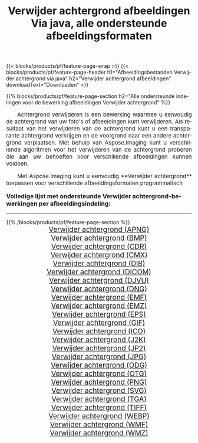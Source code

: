 ﻿---
title: Verwijder achtergrond afbeeldingen Via java, alle ondersteunde afbeeldingsformaten 
weight: 3920
url: /nl/java/remove-background/ 
lang: nl
langdirlevel: 2
locales: zh-hans,ja,it,ru,de,es,fr,nl,id,lt,pl,pt,vi,tr,ko,zh-hant,ar,hi,th,sv,cs,uk,he
description: Met behulp van Aspose.Imaging kunt u eenvoudig Verwijder achtergrond afbeeldingen maken via java
---

{{< blocks/products/pf/feature-page-wrap >}}
{{< blocks/products/pf/feature-page-header h1="Afbeeldingsbestanden Verwijder achtergrond via java" h2="Verwijder achtergrond afbeeldingen" downloadText="Downloaden" >}}


{{% blocks/products/pf/feature-page-section  h2="Alle ondersteunde indelingen voor de bewerking afbeeldingen Verwijder achtergrond" %}}
<p align="justify" style="text-indent:2em;font-size:15px;">
Achtergrond verwijderen is een bewerking waarmee u eenvoudig de achtergrond van uw foto's of afbeeldingen kunt verwijderen. Als resultaat van het verwijderen van de achtergrond kunt u een transparante achtergrond verkrijgen en de voorgrond naar een andere achtergrond verplaatsen. Met behulp van Aspose.Imaging kunt u verschillende algoritmen voor het verwijderen van de achtergrond proberen die aan uw behoeften voor verschillende afbeeldingen kunnen voldoen.
</p>
<p align="justify" style="text-indent:2em;font-size:15px;">
Met Aspose.Imaging kunt u eenvoudig **Verwijder achtergrond** toepassen voor verschillende afbeeldingsformaten programmatisch
</p>
<h3 style="margin-top:16px;">
Volledige lijst met ondersteunde Verwijder achtergrond-bewerkingen per afbeeldingsindeling:
</h3>
<hr/>
{{% /blocks/products/pf/feature-page-section %}}
<div class="container-fluid productfamilypage bg-gray">
    <div class="convertypes bg-gray agp-content section">
        <div class="container">
		<div class="row other-converters" style="gap: 10px;font-size: 19px;text-align:center;">
		    <div class='col-md-3 other-converter remove-lp remove-rp'><a href="/imaging/nl/java/remove-background/apng/" style="padding:15px;">Verwijder achtergrond (APNG)</a></div><div class='col-md-3 other-converter remove-lp remove-rp'><a href="/imaging/nl/java/remove-background/bmp/" style="padding:15px;">Verwijder achtergrond (BMP)</a></div><div class='col-md-3 other-converter remove-lp remove-rp'><a href="/imaging/nl/java/remove-background/cdr/" style="padding:15px;">Verwijder achtergrond (CDR)</a></div><div class='col-md-3 other-converter remove-lp remove-rp'><a href="/imaging/nl/java/remove-background/cmx/" style="padding:15px;">Verwijder achtergrond (CMX)</a></div><div class='col-md-3 other-converter remove-lp remove-rp'><a href="/imaging/nl/java/remove-background/dib/" style="padding:15px;">Verwijder achtergrond (DIB)</a></div><div class='col-md-3 other-converter remove-lp remove-rp'><a href="/imaging/nl/java/remove-background/dicom/" style="padding:15px;">Verwijder achtergrond (DICOM)</a></div><div class='col-md-3 other-converter remove-lp remove-rp'><a href="/imaging/nl/java/remove-background/djvu/" style="padding:15px;">Verwijder achtergrond (DJVU)</a></div><div class='col-md-3 other-converter remove-lp remove-rp'><a href="/imaging/nl/java/remove-background/dng/" style="padding:15px;">Verwijder achtergrond (DNG)</a></div><div class='col-md-3 other-converter remove-lp remove-rp'><a href="/imaging/nl/java/remove-background/emf/" style="padding:15px;">Verwijder achtergrond (EMF)</a></div><div class='col-md-3 other-converter remove-lp remove-rp'><a href="/imaging/nl/java/remove-background/emz/" style="padding:15px;">Verwijder achtergrond (EMZ)</a></div><div class='col-md-3 other-converter remove-lp remove-rp'><a href="/imaging/nl/java/remove-background/eps/" style="padding:15px;">Verwijder achtergrond (EPS)</a></div><div class='col-md-3 other-converter remove-lp remove-rp'><a href="/imaging/nl/java/remove-background/gif/" style="padding:15px;">Verwijder achtergrond (GIF)</a></div><div class='col-md-3 other-converter remove-lp remove-rp'><a href="/imaging/nl/java/remove-background/ico/" style="padding:15px;">Verwijder achtergrond (ICO)</a></div><div class='col-md-3 other-converter remove-lp remove-rp'><a href="/imaging/nl/java/remove-background/j2k/" style="padding:15px;">Verwijder achtergrond (J2K)</a></div><div class='col-md-3 other-converter remove-lp remove-rp'><a href="/imaging/nl/java/remove-background/jp2/" style="padding:15px;">Verwijder achtergrond (JP2)</a></div><div class='col-md-3 other-converter remove-lp remove-rp'><a href="/imaging/nl/java/remove-background/jpg/" style="padding:15px;">Verwijder achtergrond (JPG)</a></div><div class='col-md-3 other-converter remove-lp remove-rp'><a href="/imaging/nl/java/remove-background/odg/" style="padding:15px;">Verwijder achtergrond (ODG)</a></div><div class='col-md-3 other-converter remove-lp remove-rp'><a href="/imaging/nl/java/remove-background/otg/" style="padding:15px;">Verwijder achtergrond (OTG)</a></div><div class='col-md-3 other-converter remove-lp remove-rp'><a href="/imaging/nl/java/remove-background/png/" style="padding:15px;">Verwijder achtergrond (PNG)</a></div><div class='col-md-3 other-converter remove-lp remove-rp'><a href="/imaging/nl/java/remove-background/svg/" style="padding:15px;">Verwijder achtergrond (SVG)</a></div><div class='col-md-3 other-converter remove-lp remove-rp'><a href="/imaging/nl/java/remove-background/tga/" style="padding:15px;">Verwijder achtergrond (TGA)</a></div><div class='col-md-3 other-converter remove-lp remove-rp'><a href="/imaging/nl/java/remove-background/tiff/" style="padding:15px;">Verwijder achtergrond (TIFF)</a></div><div class='col-md-3 other-converter remove-lp remove-rp'><a href="/imaging/nl/java/remove-background/webp/" style="padding:15px;">Verwijder achtergrond (WEBP)</a></div><div class='col-md-3 other-converter remove-lp remove-rp'><a href="/imaging/nl/java/remove-background/wmf/" style="padding:15px;">Verwijder achtergrond (WMF)</a></div><div class='col-md-3 other-converter remove-lp remove-rp'><a href="/imaging/nl/java/remove-background/wmz/" style="padding:15px;">Verwijder achtergrond (WMZ)</a></div>
                </div>
        </div>
    </div>
</div>
<br/>
